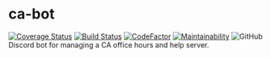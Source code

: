 # ca-bot
[![Coverage Status](https://coveralls.io/repos/github/smax253/ca-bot/badge.svg?branch=master)](https://coveralls.io/github/smax253/ca-bot?branch=master)
[![Build Status](https://travis-ci.com/smax253/ca-bot.svg?branch=master)](https://travis-ci.com/smax253/ca-bot)
[![CodeFactor](https://www.codefactor.io/repository/github/smax253/ca-bot/badge/master)](https://www.codefactor.io/repository/github/smax253/ca-bot/overview/master)
[![Maintainability](https://api.codeclimate.com/v1/badges/94e33e920cf5b7de840e/maintainability)](https://codeclimate.com/github/smax253/ca-bot/maintainability)
![GitHub](https://img.shields.io/github/license/smax253/ca-bot)  
Discord bot for managing a CA office hours and help server.
